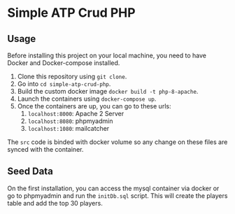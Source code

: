 # Simple ATP Crud PHP

## Usage

Before installing this project on your local machine, you need to have Docker and Docker-compose installed.

1. Clone this repository using `git clone`.
1. Go into `cd simple-atp-crud-php`.
1. Build the custom docker image `docker build -t php-8-apache`.
1. Launch the containers using `docker-compose up`.
1. Once the containers are up, you can go to these urls:
   1. `localhost:8000`: Apache 2 Server
   1. `localhost:8080`: phpmyadmin
   1. `localhost:1080`: mailcatcher

The `src` code is binded with docker volume so any change on these files are synced with the container.

## Seed Data

On the first installation, you can access the mysql container via docker or go to phpmyadmin and run the `initDb.sql` script. This will create the players table and add the top 30 players.
